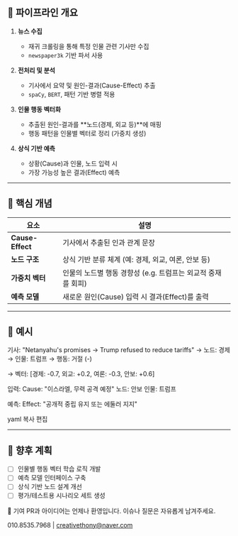 ## 🧩 파이프라인 개요

1. **뉴스 수집**
   - 재귀 크롤링을 통해 특정 인물 관련 기사만 수집
   - `newspaper3k` 기반 파서 사용

2. **전처리 및 분석**
   - 기사에서 요약 및 원인-결과(Cause-Effect) 추출
   - `spaCy`, `BERT`, 패턴 기반 병렬 적용

3. **인물 행동 벡터화**
   - 추출된 원인-결과를 **노드(경제, 외교 등)**에 매핑
   - 행동 패턴을 인물별 벡터로 정리 (가중치 생성)

4. **상식 기반 예측**
   - 상황(Cause)과 인물, 노드 입력 시
   - 가장 가능성 높은 결과(Effect) 예측

---

## 🧠 핵심 개념

| 요소 | 설명 |
|------|------|
| **Cause-Effect** | 기사에서 추출된 인과 관계 문장 |
| **노드 구조** | 상식 기반 분류 체계 (예: 경제, 외교, 여론, 안보 등) |
| **가중치 벡터** | 인물의 노드별 행동 경향성 (e.g. 트럼프는 외교적 중재를 회피) |
| **예측 모델** | 새로운 원인(Cause) 입력 시 결과(Effect)를 출력 |

---

## 🧪 예시

기사: "Netanyahu's promises → Trump refused to reduce tariffs" → 노드: 경제 → 인물: 트럼프 → 행동: 거절 (-)

→ 벡터: [경제: -0.7, 외교: +0.2, 여론: -0.3, 안보: +0.6]

입력: Cause: "이스라엘, 무력 공격 예정" 노드: 안보 인물: 트럼프

예측: Effect: "공개적 중립 유지 또는 에둘러 지지"

yaml
복사
편집

---

## 🚀 향후 계획

- [ ] 인물별 행동 벡터 학습 로직 개발
- [ ] 예측 모델 인터페이스 구축
- [ ] 상식 기반 노드 설계 개선
- [ ] 평가/테스트용 시나리오 세트 생성

🙌 기여
PR과 아이디어는 언제나 환영입니다.
이슈나 질문은 자유롭게 남겨주세요.

010.8535.7968 | creativethony@naver.com
